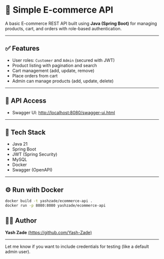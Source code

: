 
# 🛒 Simple E-commerce API

A basic E-commerce REST API built using **Java (Spring Boot)** for managing products, cart, and orders with role-based authentication.

---

## ✅ Features

* User roles: `Customer` and `Admin` (secured with JWT)
* Product listing with pagination and search
* Cart management (add, update, remove)
* Place orders from cart
* Admin can manage products (add, update, delete)

---

## 🧪 API Access

* Swagger UI: [http://localhost:8080/swagger-ui.html](http://localhost:8080/swagger-ui.html)

---

## 🚀 Tech Stack

* Java 21
* Spring Boot
* JWT (Spring Security)
* MySQL
* Docker
* Swagger (OpenAPI)

---

## ⚙️ Run with Docker

```bash
docker build -t yashzade/ecommerce-api .
docker run -p 8080:8080 yashzade/ecommerce-api
```


## 🙋‍♂️ Author

**Yash Zade**
[(https://github.com/Yash-Zade)](https://github.com/Yash-Zade)

---

Let me know if you want to include credentials for testing (like a default admin user).
